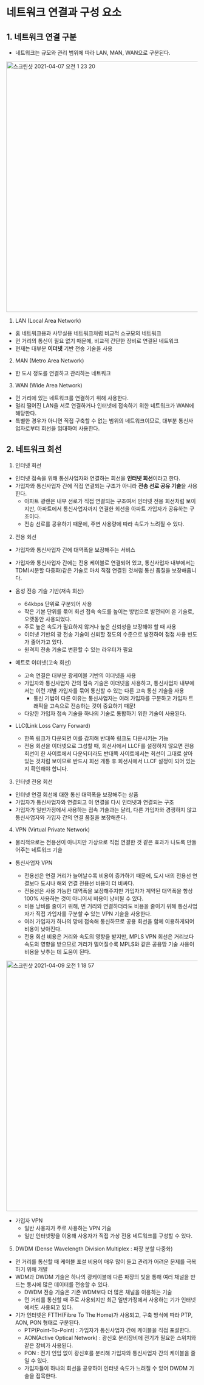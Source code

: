 # 네트워크 연결과 구성 요소

## 1. 네트워크 연결 구분 
* 네트워크는 규모와 관리 범위에 따라 LAN, MAN, WAN으로 구분된다.
<img width="658" alt="스크린샷 2021-04-07 오전 1 23 20" src="https://user-images.githubusercontent.com/52665200/113744650-db206800-973f-11eb-8e93-45fa83ed1cdb.png">

1. LAN (Local Area Network)
  * 홈 네트워크용과 사무실용 네트워크처럼 비교적 소규모의 네트워크
  * 먼 거리의 통신이 필요 없기 때문에, 비교적 간단한 장비로 연결된 네트워크
  * 현재는 대부분 **이더넷** 기반 전송 기술을 사용

2. MAN (Metro Area Network)
  * 한 도시 정도를 연결하고 관리하는 네트워크

3. WAN (Wide Area Network)
  * 먼 거리에 있는 네트워크를 연결하기 위해 사용한다.
  * 멀리 떨어진 LAN을 서로 연결하거나 인터넷에 접속하기 위한 네트워크가 WAN에 해당한다.
  * 특별한 경우가 아니면 직접 구축할 수 없는 범위의 네트워크이므로, 대부분 통신사업자로부터 회선을 임대하여 사용한다.

## 2. 네트워크 회선
1. 인터넷 회선
* 인터넷 접속을 위해 통신사업자와 연결하는 회선을 **인터넷 회선**이라고 한다.
* 가입자와 통신사업자 간에 직접 연결되는 구조가 아니라 **전송 선로 공유 기술**을 사용한다.
  * 아파트 광랜은 내부 선로가 직접 연결되는 구조여서 인터넷 전용 회선처럼 보이지만, 아파트에서 통신사업자까지 연결한 회선을 아파트 가입자가 공유하는 구조이다.
  * 전송 선로를 공유하기 때문에, 주변 사용량에 따라 속도가 느려질 수 있다.

2. 전용 회선
* 가입자와 통신사업자 간에 대역폭을 보장해주는 서비스
* 가입자와 통신사업자 간에는 전용 케이블로 연결되어 있고, 통신사업자 내부에서는 TDM(시분할 다중화)같은 기술로 마치 직접 연결된 것처럼 통신 품질을 보장해줍니다.

* 음성 전송 기술 기반(저속 회선)
  * 64kbps 단위로 구분되어 사용
  * 작은 기본 단위를 묶어 회선 접속 속도를 높이는 방법으로 발전되어 온 기술로, 오랫동안 사용되었다.
  * 주로 높은 속도가 필요하지 않거나 높은 신뢰성을 보장해야 할 때 사용
  * 이터넷 기반의 광 전송 기술이 신뢰할 정도의 수준으로 발전하여 점점 사용 빈도가 줄어가고 있다.
  * 원격지 전송 기술로 변환할 수 있는 라우터가 필요
* 메트로 이더넷(고속 회선)
  * 고속 연결은 대부분 광케이블 기반의 이더넷을 사용
  * 가입자와 통신사업자 간의 접속 기술은 이더넷을 사용하고, 통신사업자 내부에서는 이런 개별 가입자를 묶어 통신할 수 있는 다른 고속 통신 기술을 사용
    * 통신 기법이 다른 이유는 통신사업자는 여러 가입자를 구분하고 가입자 트래픽을 고속으로 전송하는 것이 중요하기 때문!
  * 다양한 가입자 접속 기술을 하나의 기술로 통합하기 위한 기술이 사용된다.

* LLC(Link Loss Carry Forward)
  * 한쪽 링크가 다운되면 이를 감지해 반대쪽 링크도 다운시키는 기능
  * 전용 회선을 이더넷으로 그성할 때, 회선사에서 LLCF를 설정하지 않으면 전용 회선이 한 사이트에서 다운되더라도 반대쪽 사이트에서는 회선이 그대로 살아있는 것처럼 보이므로 반드시 회선 개통 후 회선사에서 LLCF 설정이 되어 있는지 확인해야 합니다.

3. 인터넷 전용 회선
* 인터넷 연결 회선에 대한 통신 대역폭을 보장해주는 상품
* 가입자가 통신사업자와 연결되고 이 연결을 다시 인터넷과 연결되는 구조
* 가입자가 일반가정에서 사용하는 접속 기술과는 달리, 다른 가입자와 경쟁하지 않고 통신사업자와 가입자 간의 연결 품질을 보장해준다.

4. VPN (Virtual Private Network)
* 물리적으로는 전용선이 아니지만 가상으로 직접 연결한 것 같은 효과가 나도록 만들어주는 네트워크 기술

* 통신사업자 VPN
  * 전용선은 연결 거리가 늘어날수록 비용이 증가하기 때문에, 도시 내의 전용선 연결보다 도시나 해외 연결 전용선 비용이 더 비싸다.
  * 전용선은 사용 가능한 대역폭을 보장해주지만 가입자가 계약된 대역폭을 항상 100% 사용하는 것이 아니어서 비용이 낭비될 수 있다.
  * 비용 낭비를 줄이기 위해, 먼 거리와 연결하더라도 비용을 줄이기 위해 통신사업자가 직접 가입자를 구분할 수 있는 VPN 기술을 사용한다.
  * 여러 가입자가 하나의 망에 접속해 통신하므로 공용 회선을 함께 이용하게되어 비용이 낮아진다.
  * 전용 회선 비용은 거리와 속도의 영향을 받지만, MPLS VPN 회선은 거리보다 속도의 영향을 받으므로 거리가 멀어질수록 MPLS와 같은 공용망 기술 사용이 비용을 낮추는 데 도움이 된다.
<img width="658" alt="스크린샷 2021-04-09 오전 1 18 57" src="https://user-images.githubusercontent.com/52665200/114061589-9298b400-98d1-11eb-82df-d1f996cefe9b.png">

* 가입자 VPN
  * 일반 사용자가 주로 사용하는 VPN 기술
  * 일반 인터넷망을 이용해 사용자가 직접 가상 전용 네트워크를 구성할 수 있다.

5. DWDM (Dense Wavelength Division Multiplex : 파장 분할 다중화)
* 먼 거리를 통신할 때 케이블 포설 비용이 매우 많이 들고 관리가 어려운 문제를 극복하기 위해 개발
* WDM과 DWDM 기술은 하나의 광케이블에 다른 파장의 빛을 통해 여러 채널을 만드는 동시에 많은 데이터를 전송할 수 있다.
  * DWDM 전송 기술은 기존 WDM보다 더 많은 채널을 이용하는 기술
  * 먼 거리를 통신할 때 주로 사용되지만 최근 일반가정에서 사용하는 기가 인터넷에서도 사용되고 있다.
* 기가 인터넷은 FTTH(Fibre To The Home)가 사용되고, 구축 방식에 따라 PTP, AON, PON 형태로 구분된다.
  * PTP(Point-To-Point) : 가입자가 통신사업자 간에 케이블을 직접 포설한다.
  * AON(Active Optical Network) : 광신호 분리장비에 전기가 필요한 스위치와 같은 장비가 사용된다.
  * PON : 전기 인입 없이 광신호를 분리해 가입자와 통신사업자 간의 케이블을 줄일 수 있다.
  * 가입자들이 하나의 회선을 공유하여 인터넷 속도가 느려질 수 있어 DWDM 기술을 접목한다.
